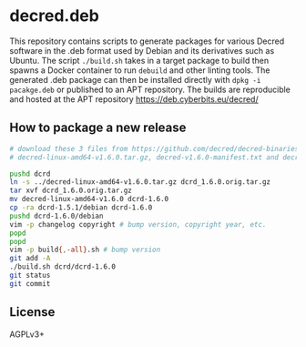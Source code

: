 # decred.deb

This repository contains scripts to generate packages for various Decred software in the .deb format used by Debian and its derivatives such as Ubuntu.
The script `./build.sh` takes in a target package to build then spawns a Docker container to run `debuild` and other linting tools.
The generated .deb package can then be installed directly with `dpkg -i pacakge.deb` or published to an APT repository.
The builds are reproducible and hosted at the APT repository https://deb.cyberbits.eu/decred/

## How to package a new release

```bash
# download these 3 files from https://github.com/decred/decred-binaries/releases:
# decred-linux-amd64-v1.6.0.tar.gz, decred-v1.6.0-manifest.txt and decred-v1.6.0-manifest.txt.asc

pushd dcrd
ln -s ../decred-linux-amd64-v1.6.0.tar.gz dcrd_1.6.0.orig.tar.gz
tar xvf dcrd_1.6.0.orig.tar.gz
mv decred-linux-amd64-v1.6.0 dcrd-1.6.0
cp -ra dcrd-1.5.1/debian dcrd-1.6.0
pushd dcrd-1.6.0/debian
vim -p changelog copyright # bump version, copyright year, etc.
popd
popd
vim -p build{,-all}.sh # bump version
git add -A
./build.sh dcrd/dcrd-1.6.0
git status
git commit
```

## License

AGPLv3+
